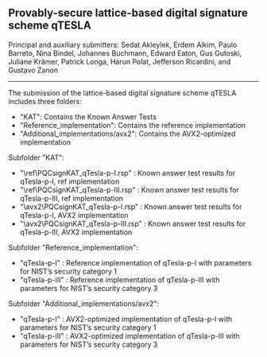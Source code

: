 Provably-secure lattice-based digital signature scheme qTESLA
--------------------------------------------------------------------------------

Principal and auxiliary submitters:
Sedat Akleylek, Erdem Alkim, Paulo Barreto, Nina Bindel, Johannes Buchmann, 
Edward Eaton, Gus Gutoski, Juliane Krämer, Patrick Longa, Harun Polat, 
Jefferson Ricardini, and Gustavo Zanon

--------------------------------------------------------------------------------

The submission of the lattice-based digital signature scheme qTESLA includes three 
folders:

- "KAT":                      Contains the Known Answer Tests
- "Reference_implementation": Contains the reference implementation
- "Additional_implementations/avx2": Contains the AVX2-optimized implementation

Subfolder "KAT": 

- "\ref\PQCsignKAT_qTesla-p-I.rsp"   : Known answer test results for qTesla-p-I, ref implementation
- "\ref\PQCsignKAT_qTesla-p-III.rsp" : Known answer test results for qTesla-p-III, ref implementation
- "\avx2\PQCsignKAT_qTesla-p-I.rsp"   : Known answer test results for qTesla-p-I, AVX2 implementation
- "\avx2\PQCsignKAT_qTesla-p-III.rsp" : Known answer test results for qTesla-p-III, AVX2 implementation

Subfolder "Reference_implementation":

- "qTesla-p-I" : Reference implementation of qTesla-p-I with parameters for
                 NIST’s security category 1
- "qTesla-p-III" : Reference implementation of qTesla-p-III with parameters for
                   NIST’s security category 3

Subfolder "Additional_implementations/avx2":

- "qTesla-p-I" : AVX2-optimized implementation of qTesla-p-I with parameters for
                 NIST’s security category 1
- "qTesla-p-III" : AVX2-optimized implementation of qTesla-p-III with parameters for
                   NIST’s security category 3

